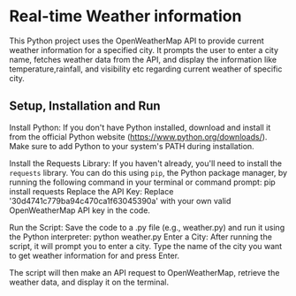 # Real-time Weather information
This Python project uses the OpenWeatherMap API to provide current weather information for a specified city. It prompts the user to enter a city name, fetches weather data from the API, and display the information like temperature,rainfall, and visibility etc regarding current weather of specific city.


## Setup, Installation and Run
Install Python: If you don't have Python installed, download and install it from the official Python website (https://www.python.org/downloads/). Make sure to add Python to your system's PATH during installation.

Install the Requests Library: If you haven't already, you'll need to install the `requests` library. You can do this using `pip`, the Python package manager, by running the following command in your terminal or command prompt:
pip install requests
Replace the API Key: Replace '30d4741c779ba94c470ca1f63045390a' with your own valid OpenWeatherMap API key in the code.

Run the Script: Save the code to a .py file (e.g., weather.py) and run it using the Python interpreter:
python weather.py
Enter a City: After running the script, it will prompt you to enter a city. Type the name of the city you want to get weather information for and press Enter.

The script will then make an API request to OpenWeatherMap, retrieve the weather data, and display it on the terminal.
